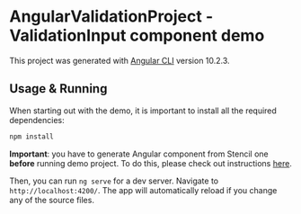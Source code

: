 # AngularValidationProject - ValidationInput component demo

This project was generated with [Angular CLI](https://github.com/angular/angular-cli) version 10.2.3.

## Usage & Running

When starting out with the demo, it is important to install all the required dependencies: 
```bash
npm install 
```

**Important**: you have to generate Angular component from Stencil one **before** running demo project. To do this, please check out instructions [here](../validator/README.md).

Then, you can run `ng serve` for a dev server. Navigate to `http://localhost:4200/`. The app will automatically reload if you change any of the source files.
